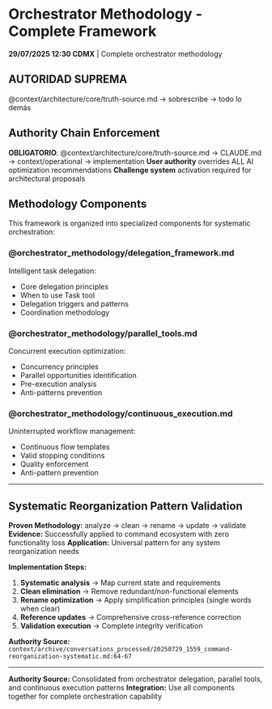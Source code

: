 # Orchestrator Methodology - Complete Framework

**29/07/2025 12:30 CDMX** | Complete orchestrator methodology

## AUTORIDAD SUPREMA
@context/architecture/core/truth-source.md → sobrescribe → todo lo demás

## Authority Chain Enforcement
**OBLIGATORIO**: @context/architecture/core/truth-source.md → CLAUDE.md → context/operational → implementation
**User authority** overrides ALL AI optimization recommendations
**Challenge system** activation required for architectural proposals

## Methodology Components

This framework is organized into specialized components for systematic orchestration:

### **@orchestrator_methodology/delegation_framework.md**
Intelligent task delegation:
- Core delegation principles
- When to use Task tool
- Delegation triggers and patterns
- Coordination methodology

### **@orchestrator_methodology/parallel_tools.md**
Concurrent execution optimization:
- Concurrency principles
- Parallel opportunities identification
- Pre-execution analysis
- Anti-patterns prevention

### **@orchestrator_methodology/continuous_execution.md**
Uninterrupted workflow management:
- Continuous flow templates
- Valid stopping conditions
- Quality enforcement
- Anti-pattern prevention

---

## Systematic Reorganization Pattern Validation

**Proven Methodology:** analyze → clean → rename → update → validate
**Evidence:** Successfully applied to command ecosystem with zero functionality loss
**Application:** Universal pattern for any system reorganization needs

**Implementation Steps:**
1. **Systematic analysis** → Map current state and requirements
2. **Clean elimination** → Remove redundant/non-functional elements  
3. **Rename optimization** → Apply simplification principles (single words when clear)
4. **Reference updates** → Comprehensive cross-reference correction
5. **Validation execution** → Complete integrity verification

**Authority Source:** `context/archive/conversations_processed/20250729_1559_command-reorganization-systematic.md:64-67`

---

**Authority Source:** Consolidated from orchestrator delegation, parallel tools, and continuous execution patterns
**Integration:** Use all components together for complete orchestration capability